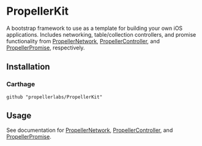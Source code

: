 # PropellerKit
A bootstrap framework to use as a template for building your own iOS applications. Includes networking, table/collection controllers, and promise functionality from [PropellerNetwork](https://github.com/propellerlabs/PropellerNetwork), [PropellerController](https://github.com/propellerlabs/PropellerController), and [PropellerPromise](https://github.com/propellerlabs/PropellerPromise), respectively.

## Installation

### Carthage
```
github "propellerlabs/PropellerKit"
```

## Usage
See documentation for [PropellerNetwork](https://propellerlabs.github.io/PropellerNetwork/), [PropellerController](https://propellerlabs.github.io/PropellerController/), and [PropellerPromise](https://propellerlabs.github.io/PropellerPromise/).

